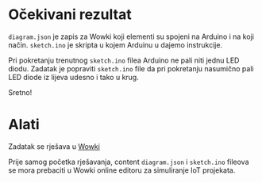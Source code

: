# Očekivani rezultat

`diagram.json` je zapis za Wowki koji elementi su spojeni na Arduino i na koji način.
`sketch.ino` je skripta u kojem Arduinu u dajemo instrukcije.

Pri pokretanju trenutnog `sketch.ino` filea Arduino ne pali niti jednu LED diodu. Zadatak je popraviti `sketch.ino` file da pri pokretanju nasumično pali LED diode iz lijeva udesno i tako u krug.

Sretno!

# Alati

Zadatak se rješava u [Wowki](https://wokwi.com/projects/new/arduino-uno)

Prije samog početka rješavanja, content `diagram.json` i `sketch.ino` fileova se mora prebaciti u Wowki online editoru za simuliranje IoT projekata.
